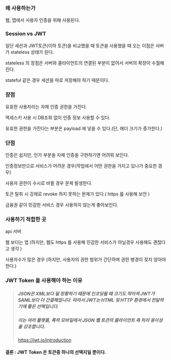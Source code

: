 ### 왜 사용하는가

웹, 앱에서 사용자 인증을 위해 사용된다.



### Session vs JWT

일단 세션과 JWT토큰(이하 토큰)을 비교했을 때 토큰을 사용했을 때 오는 이점은 서버가 stateless 상태가 된다.

stateless 의 장점은 서버와 클라이언트의 연결된 부분이 없어서 서버의 확장이 수월해진다.

stateful 같은 경우 세션을 따로 저장해야 하기 때문이다.



### 장점

유효한 사용자라는 자체 인증 권한을 가진다.

액세스키 사용 시 DB조회 없이 인증 정보 사용할 수 있다.

유효한 권한을 가진다는 부분은 payload 에 넣을 수 있다.(단, 헤더 크기가 증가한다.)



### 단점

인증은 쉽지만, 인가 부분을 자체 인증을 구현하기엔 어려워 보인다.

인증정보만으로 서비스가 어려운 경우(작업에서 어떤 권한을 가지고 있나가 중요한 경우)

사용자 권한이 수시로 바뀔 경우 문제 발생한다.

토큰 탈취 시 강제로 revoke 하지 못하는 문제가 있다.( https 를 사용해 보안 )

금융권 같이 민감한 서비스 경우 사용하지 않는게 좋아보인다.



### 사용하기 적합한 곳

api 서버

웹 보다는 앱 (하지만, 웹도 https 를 사용해 민감한 서비스가 아닐경우 사용해도 괜찮다고 생각 )

사용자수가 많은 경우 (하지만, 사용자의 권한 범위가 간단하며 권한 병경이 잦지 않아야 한다.)



### JWT Token 을 사용해야 하는 이유

>##### JSON은 XML보다 덜 장황하기 때문에 인코딩될 때 크기도 작아져 JWT가 SAML보다 더 간결해집니다. 따라서 JWT는 HTML 및 HTTP 환경에서 전달하기에 좋은 선택입니다.
>
>##### 이는 여러 플랫폼, 특히 모바일에서 JSON 웹 토큰의 클라이언트 측 처리 용이성을 강조합니다.
>
>https://jwt.io/introduction



#### 결론 : JWT Token 은 토큰중 하나의 선택지일 뿐이다.